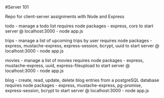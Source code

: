 #Server 101

Repo for client-server assignments with Node and Express

todo - manage a todo list
requires node packages - express, cors
to start server @ localhost:3000 - node app.js

trips - manage a list of upcoming trips by user
requires node packages - express, mustache-express, express-session, bcrypt, uuid
to start server @ localhost:3000 - node app.js

movies - manage a list of movies
requires node packages - express, mustache-express, uuid, express-fileupload
to start server @ localhost:3000 - node app.js

blog - create, read, update, delete blog entries from a postgreSQL database
requires node packages - express, mustache-express, pg-promise, express-session, bcrypt
to start server @ localhost:3000 - node app.js
